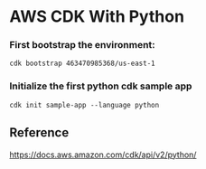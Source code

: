 # AWS CDK With Python  

### First bootstrap the environment:  
```console
cdk bootstrap 463470985368/us-east-1
```  

### Initialize the first python cdk sample app  
```console
cdk init sample-app --language python
```  

## Reference  
https://docs.aws.amazon.com/cdk/api/v2/python/  
